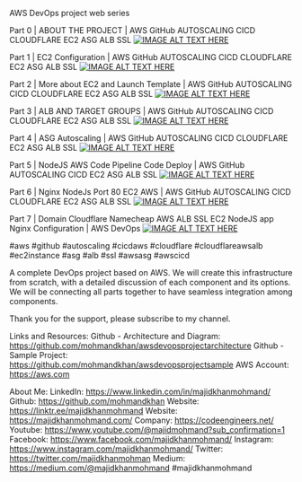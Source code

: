 AWS DevOps project web series

Part 0 | ABOUT THE PROJECT | AWS GitHub AUTOSCALING CICD CLOUDFLARE EC2 ASG ALB SSL
[![IMAGE ALT TEXT HERE](https://img.youtube.com/vi/8bnxLx1VGgg/0.jpg)](https://www.youtube.com/watch?v=8bnxLx1VGgg)

Part 1 | EC2 Configuration | AWS GitHub AUTOSCALING CICD CLOUDFLARE EC2 ASG ALB SSL
[![IMAGE ALT TEXT HERE](https://img.youtube.com/vi/J7jBw5Pbe08/0.jpg)](https://www.youtube.com/watch?v=J7jBw5Pbe08)

Part 2 | More about EC2 and Launch Template | AWS GitHub AUTOSCALING CICD CLOUDFLARE EC2 ASG ALB SSL
[![IMAGE ALT TEXT HERE](https://img.youtube.com/vi/qijxQwUWhCs/0.jpg)](https://www.youtube.com/watch?v=qijxQwUWhCs)

Part 3 | ALB AND TARGET GROUPS | AWS GitHub AUTOSCALING CICD CLOUDFLARE EC2 ASG ALB SSL
[![IMAGE ALT TEXT HERE](https://img.youtube.com/vi/6Sb1j60n60E/0.jpg)](https://www.youtube.com/watch?v=6Sb1j60n60E)

Part 4 | ASG Autoscaling | AWS GitHub AUTOSCALING CICD CLOUDFLARE EC2 ASG ALB SSL
[![IMAGE ALT TEXT HERE](https://img.youtube.com/vi/p7NlQQmubmw/0.jpg)](https://www.youtube.com/watch?v=p7NlQQmubmw)

Part 5 | NodeJS AWS Code Pipeline Code Deploy | AWS GitHub AUTOSCALING CICD EC2 ASG ALB SSL
[![IMAGE ALT TEXT HERE](https://img.youtube.com/vi/Re72SFxRdf0/0.jpg)](https://www.youtube.com/watch?v=Re72SFxRdf0)

Part 6 | Nginx NodeJs Port 80 EC2 AWS | AWS GitHub AUTOSCALING CICD CLOUDFLARE EC2 ASG ALB SSL
[![IMAGE ALT TEXT HERE](https://img.youtube.com/vi/6O6IGuFFyvw/0.jpg)](https://www.youtube.com/watch?v=6O6IGuFFyvw)

Part 7 | Domain Cloudflare Namecheap AWS ALB SSL EC2 NodeJS app Nginx Configuration | AWS DevOps
[![IMAGE ALT TEXT HERE](https://img.youtube.com/vi/D49-etOxqHk/0.jpg)](https://www.youtube.com/watch?v=D49-etOxqHk)

#aws
#github
#autoscaling
#cicdaws
#cloudflare
#cloudflareawsalb
#ec2instance
#asg
#alb
#ssl
#awsasg
#awscicd

A complete DevOps project based on AWS. We will create this infrastructure from scratch, with a detailed discussion of each component and its options. We will be connecting all parts together to have seamless integration among components.

Thank you for the support, please subscribe to my channel.

Links and Resources:
Github - Architecture and Diagram: https://github.com/mohmandkhan/awsdevopsprojectarchitecture
Github - Sample Project: https://github.com/mohmandkhan/awsdevopsprojectsample
AWS Account: https://aws.com

About Me:
LinkedIn: https://www.linkedin.com/in/majidkhanmohmand/
Github: https://github.com/mohmandkhan
Website: https://linktr.ee/majidkhanmohmand
Website: https://majidkhanmohmand.com/
Company: https://codeengineers.net/
Youtube: https://www.youtube.com/@majidmohmand?sub_confirmation=1
Facebook: https://www.facebook.com/majidkhanmohmand/
Instagram: https://www.instagram.com/majidkhanmohmand/
Twitter: https://twitter.com/majidkhanmohman
Medium: https://medium.com/@majidkhanmohmand
#majidkhanmohmand
